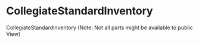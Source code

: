 # CollegiateStandardInventory
CollegiateStandardInventory (Note: Not all parts might be available to public View)
